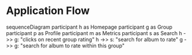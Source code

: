 # Application Flow

<code-block lang="mermaid">

sequenceDiagram
    participant h as Homepage
    participant g as Group
    participant p as Profile
    participant m as Metrics
    participant s as Search
    h ->> g: "clicks on recent group rating"
    h ->> s: "search for album to rate"
    g ->> g: "search for album to rate within this group"

</code-block>